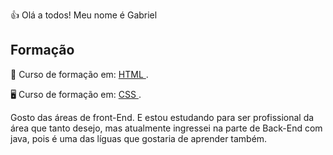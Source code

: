 <img href="![image](https://github.com/BieLsUs/Projeto-Open-Source/assets/100472192/75df3e7f-0546-45b9-8370-f0f4caa00b96)">

👍 Olá a todos! Meu nome é Gabriel

<h2>Formação</h2>
<p> 📃 Curso de formação em:  <a href="https://www.dio.me/certificate/T8ZBUW9L/share"> HTML </a> .</p>
<p> 🖥️ Curso de formação em:  <a href="https://www.dio.me/certificate/MIEC668Z/share"> CSS </a> .</p>
<p>Gosto das áreas de front-End. E estou estudando para ser profissional da área que tanto desejo, mas atualmente ingressei na parte de Back-End com java, pois é uma das líguas que gostaria de aprender também.</p>


